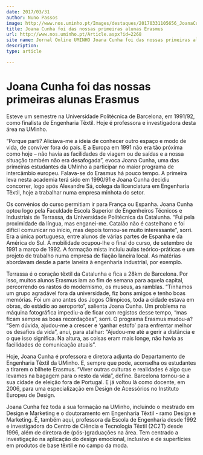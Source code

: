 ```yaml
---
date: 2017/03/31
author: Nuno Passos
image: http://www.nos.uminho.pt/Images/destaques/20170331105656_JoanaCunha.jpg
title: Joana Cunha foi das nossas primeiras alunas Erasmus
url: http://www.nos.uminho.pt/Article.aspx?id=2268
site name: Jornal Online UMINHO Joana Cunha foi das nossas primeiras alunas Erasmus
description: 
type: article

---
```

# Joana Cunha foi das nossas primeiras alunas Erasmus




Esteve um semestre na Universidade Politécnica de Barcelona, em 1991/92, como finalista de Engenharia Têxtil. Hoje é professora e investigadora desta área na UMinho.

“Porque parti? Aliciava-me a ideia de conhecer outro espaço e modo de vida, de conviver fora do país. E a Europa em 1991 não era tão próxima como hoje – não havia as facilidades de viagem ou de saídas e a nossa situação também não era desafogada”, evoca Joana Cunha, uma das primeiras estudantes da UMinho a participar no maior programa de intercâmbio europeu. Falava-se do Erasmus há pouco tempo. A primeira leva nesta academia terá sido em 1990/91 e Joana Cunha decidiu concorrer, logo após Alexandre Sá, colega da licenciatura em Engenharia Têxtil, hoje a trabalhar numa empresa minhota do setor.

Os convénios do curso permitiam ir para França ou Espanha. Joana Cunha optou logo pela Faculdade Escola Superior de Engenheiros Técnicos e Industriais de Terrassa, da Universidade Politécnica da Catalunha. “Fui pela proximidade da língua, mas enganei-me. Catalão não é castelhano e foi difícil comunicar no início, mas depois tornou-se muito interessante”, sorri. Era a única portuguesa, entre alunos de várias partes de Espanha e da América do Sul. A mobilidade ocupou-lhe o final do curso, de setembro de 1991 a março de 1992. A formação mista incluiu aulas teórico-práticas e um projeto de trabalho numa empresa de fiação laneira local. As matérias abordavam desde a parte laneira à engenharia industrial, por exemplo.

Terrassa é o coração têxtil da Catalunha e fica a 28km de Barcelona. Por isso, muitos alunos Erasmus iam ao fim de semana para aquela capital, percorrendo os rastos do modernismo, os museus, as ramblas. “Tínhamos um grupo agradável fora da universidade, fiz bons amigos e tenho boas memórias. Foi um ano antes dos Jogos Olímpicos, toda a cidade estava em obras, do estádio ao aeroporto”, salienta Joana Cunha. Um problema na máquina fotográfica impediu-a de ficar com registos desse tempo, “mas ficam sempre as boas recordações”, sorri. O programa Erasmus mudou-a? “Sem dúvida, ajudou-me a crescer e ‘ganhar estofo’ para enfrentar melhor os desafios da vida”, anui, para atalhar: “Ajudou-me até a gerir a distância e o que isso significa. Na altura, as coisas eram mais longe, não havia as facilidades de comunicação atuais”.

Hoje, Joana Cunha é professora e diretora adjunta do Departamento de Engenharia Têxtil da UMinho. E, sempre que pode, aconselha os estudantes a tirarem o bilhete Erasmus. “Viver outras culturas e realidades é algo que levamos na bagagem para o resto da vida”, define. Barcelona tornou-se a sua cidade de eleição fora de Portugal. E já voltou lá como docente, em 2006, para uma especialização em Design de Acessórios no Instituto Europeu de Design.

Joana Cunha fez toda a sua formação na UMinho, incluindo o mestrado em Design e Marketing e o doutoramento em Engenharia Têxtil - ramo Design e Marketing. É, também aqui, professora da Escola de Engenharia desde 1992 e investigadora do Centro de Ciência e Tecnologia Têxtil (2C2T) desde 1996, além de diretora de (pós-)graduações na área. Tem centrado a investigação na aplicação do design emocional, inclusivo e de superfícies em produtos de base têxtil e no campo da moda.
